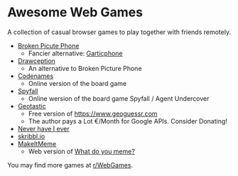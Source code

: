# Awesome Web Games
A collection of casual browser games to play together with friends remotely.

- [Broken Picute Phone](https://www.brokenpicturephone.com)
	- Fancier alternative: [Garticphone](https://garticphone.com)
- [Drawception](https://drawception.com)
	- An alternative to Broken Picture Phone
- [Codenames](https://codenames.game)
	- Online version of the board game
- [Spyfall](https://spyfall.adrianocola.com)
	- Online wersion of the board game Spyfall / Agent Undercover
- [Geotastic](https://geotastic.de)
	- Free version of https://www.geoguessr.com
	- The author pays a Lot €/Month for Google APIs. Consider Donating!
- [Never have I ever](https://never-have-i-ever-online.com)
- [skribbl.io](https://skribbl.io)
- [MakeItMeme](https://makeitmeme.com)
	- Web version of [What do you meme?](https://whatdoyoumeme.com)

You may find more games at [r/WebGames](https://www.reddit.com/r/WebGames).
